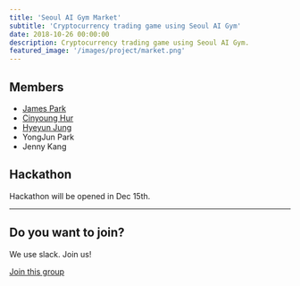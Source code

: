 ```yaml
---
title: 'Seoul AI Gym Market'
subtitle: 'Cryptocurrency trading game using Seoul AI Gym'
date: 2018-10-26 00:00:00
description: Cryptocurrency trading game using Seoul AI Gym.
featured_image: '/images/project/market.png'
---
```


## Members

* [James Park](https://www.linkedin.com/in/james-park-laplace)
* [Cinyoung Hur](https://www.github.com/hurcy)
* [Hyeyun Jung](https://www.linkedin.com/in/hyeyun-jung-377b891b)
* YongJun Park
* Jenny Kang

## Hackathon

Hackathon will be opened in Dec 15th.

---

## Do you want to join?

We use slack. Join us!

<a href="https://seoulai.slack.com/messages/CB4V2L9L5" class="button button--large">Join this group</a>